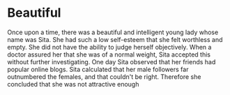 # Beautiful

Once upon a time, there was a beautiful and intelligent young lady whose name was Sita. She had such a low self-esteem that she felt worthless and empty. She did not have the ability to judge herself objectively. When a doctor assured her that she was of a normal weight, Sita accepted this without further investigating. One day Sita observed that her friends had popular online blogs. Sita calculated that her male followers far outnumbered the females, and that couldn't be right. Therefore she concluded that she was not attractive enough
